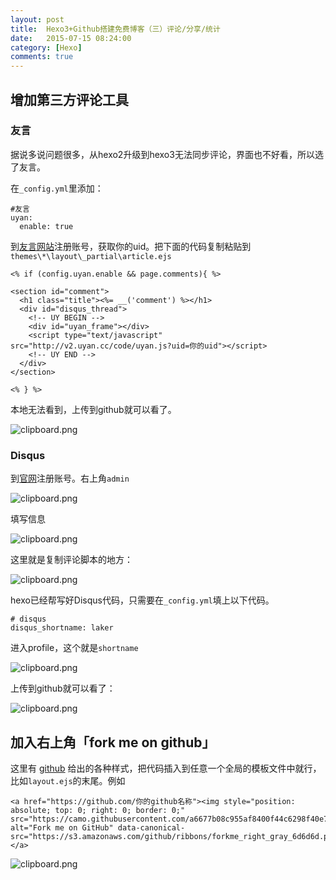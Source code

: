 ```yaml
---
layout: post
title:  Hexo3+Github搭建免费博客（三）评论/分享/统计
date:   2015-07-15 08:24:00
category: [Hexo]
comments: true
---
```


## 增加第三方评论工具
### 友言
据说多说问题很多，从hexo2升级到hexo3无法同步评论，界面也不好看，所以选了友言。

在`_config.yml`里添加：

    #友言
    uyan:
      enable: true

<!--more-->

到[友言网站][5]注册账号，获取你的uid。把下面的代码复制粘贴到`themes\*\layout\_partial\article.ejs`

    <% if (config.uyan.enable && page.comments){ %>
    
    <section id="comment">
      <h1 class="title"><%= __('comment') %></h1>
      <div id="disqus_thread">
        <!-- UY BEGIN -->
        <div id="uyan_frame"></div>
        <script type="text/javascript" src="http://v2.uyan.cc/code/uyan.js?uid=你的uid"></script>
        <!-- UY END -->
      </div>
    </section>
    
    <% } %>

本地无法看到，上传到github就可以看了。

![clipboard.png](http://segmentfault.com/img/bVmGA7)

### Disqus

到[官网][5]注册账号。右上角`admin`

![clipboard.png](http://segmentfault.com/img/bVmHlM)

填写信息

![clipboard.png](http://segmentfault.com/img/bVmHlP)

这里就是复制评论脚本的地方：

![clipboard.png](http://segmentfault.com/img/bVmHlR)

hexo已经帮写好Disqus代码，只需要在`_config.yml`填上以下代码。

    # disqus
    disqus_shortname: laker
    
进入profile，这个就是`shortname`

![clipboard.png](http://segmentfault.com/img/bVmHlw)

上传到github就可以看了：

![clipboard.png](http://segmentfault.com/img/bVmHol)

## 加入右上角「fork me on github」
这里有 [github](https://github.com/blog/273-github-ribbons) 给出的各种样式，把代码插入到任意一个全局的模板文件中就行，比如`layout.ejs`的末尾。例如

    <a href="https://github.com/你的github名称"><img style="position: absolute; top: 0; right: 0; border: 0;" src="https://camo.githubusercontent.com/a6677b08c955af8400f44c6298f40e7d19cc5b2d/68747470733a2f2f73332e616d617a6f6e6177732e636f6d2f6769746875622f726962626f6e732f666f726b6d655f72696768745f677261795f3664366436642e706e67" alt="Fork me on GitHub" data-canonical-src="https://s3.amazonaws.com/github/ribbons/forkme_right_gray_6d6d6d.png"></a>


![clipboard.png](http://segmentfault.com/img/bVmHmB)


  [5]: https://disqus.com